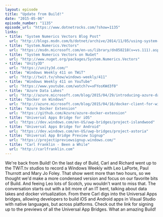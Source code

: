 ```yaml
---
layout: episode
title: "Update from Build!"
date: "2015-05-06"
episode_number: "1135"
episode_url: "https://www.dotnetrocks.com/?show=1135"
links:
- title: "System Numerics Vectors Blog Post"
  url: "http://blogs.msdn.com/b/dotnet/archive/2014/11/05/using-system-numerics-vector-for-graphics-programming.aspx"
- title: "System.Numerics.Vectors"
  url: "https://msdn.microsoft.com/en-us/library/dn858218(v=vs.111).aspx"
- title: "System Numerics Vectors on NuGet"
  url: "http://www.nuget.org/packages/System.Numerics.Vectors"
- title: "Unity3D"
  url: "https://unity3d.com/"
- title: "Windows Weekly 411 on TWiT"
  url: "http://twit.tv/show/windows-weekly/411"
- title: "Windows Weekly 411 on YouTube"
  url: "https://www.youtube.com/watch?v=xFYosKWd3f0"
- title: "Azure Data Lakes"
  url: "http://azure.microsoft.com/blog/2015/04/29/introducing-azure-data-lake/"
- title: "Docker on Windows"
  url: "http://azure.microsoft.com/blog/2015/04/16/docker-client-for-windows-is-now-available/"
- title: "Azure Docker Extension"
  url: "https://github.com/Azure/azure-docker-extension"
- title: "Universal Apps Bridge for iOS"
  url: "https://dev.windows.com/en-US/uwp-bridges/project-islandwood"
- title: "Universal Apps Bridge for Android"
  url: "https://dev.windows.com/en-US/uwp-bridges/project-astoria"
- title: "Universal App Bridge Preview Signup"
  url: "https://projectipreviewsignup.windows.com/"
- title: "Carl Franklin - Been a While"
  url: "http://carlfranklin.com"
---
```


We're back from Build! On the last day of Build, Carl and Richard went up to the TWiT.tv studios to record a Windows Weekly with Leo LaPorte, Paul Thurrott and Mary Jo Foley. That show went more than two hours, so we thought we'd make a more condensed version and focus on our favorite bits of Build. And feeing Leo lots of Scotch, you wouldn't want to miss that. The conversation starts out with a bit more of an IT bent, talking about data lakes and docker virtualization. From there Carl digs into the Universal Apps bridges, allowing developers to build iOS and Android apps in Visual Studio with native languages, but across platforms. Check out the link for signing up to the previews of all the Universal App Bridges. What an amazing Build!
